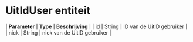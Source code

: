 ---
---

# UitIdUser entiteit

| **Parameter** | **Type** | **Beschrijving** |
| id | String | ID van de UitID gebruiker |
| nick | String | nick van de UitID gebruiker |